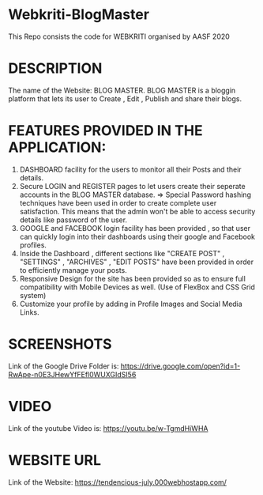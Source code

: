 # Webkriti-BlogMaster
This Repo consists the code for WEBKRITI organised by AASF 2020

# DESCRIPTION

The name of the Website: BLOG MASTER.
BLOG MASTER is a bloggin platform that lets its user to Create , Edit , Publish and share their blogs.

# FEATURES PROVIDED IN THE APPLICATION:

1) DASHBOARD facility for the users to monitor all their Posts and their details.
2) Secure LOGIN and REGISTER pages to let users create their seperate accounts in the BLOG MASTER database.
    => Special Password hashing techniques have been used in order to create complete user satisfaction. 
        This means that the admin won't be able to access security details like password of the user.
3) GOOGLE and FACEBOOK login facility has been provided , so that user can quickly login into their dashboards using their google and 
    Facebook profiles.
4) Inside the Dashboard , different sections like "CREATE POST" , "SETTINGS" , "ARCHIVES" , "EDIT POSTS" have been provided in order
   to efficiently manage your posts.
5) Responsive Design for the site has been provided so as to ensure full compatibility with Mobile Devices as well.
    (Use of FlexBox and CSS Grid system)
6) Customize your profile by adding in Profile Images and Social Media Links.


# SCREENSHOTS
Link of the Google Drive Folder is: https://drive.google.com/open?id=1-RwApe-n0E3JHewYfFEfl0WUXGIdSI56

# VIDEO
Link of the youtube Video is: https://youtu.be/w-TgmdHiWHA


# WEBSITE URL
Link of the Website: https://tendencious-july.000webhostapp.com/
